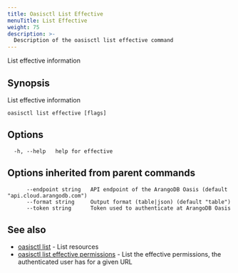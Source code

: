 ```yaml
---
title: Oasisctl List Effective
menuTitle: List Effective
weight: 75
description: >-
  Description of the oasisctl list effective command
---
```

List effective information

## Synopsis

List effective information

```
oasisctl list effective [flags]
```

## Options

```
  -h, --help   help for effective
```

## Options inherited from parent commands

```
      --endpoint string   API endpoint of the ArangoDB Oasis (default "api.cloud.arangodb.com")
      --format string     Output format (table|json) (default "table")
      --token string      Token used to authenticate at ArangoDB Oasis
```

## See also

* [oasisctl list](_index.md)	 - List resources
* [oasisctl list effective permissions](list-effective-permissions.md)	 - List the effective permissions, the authenticated user has for a given URL

